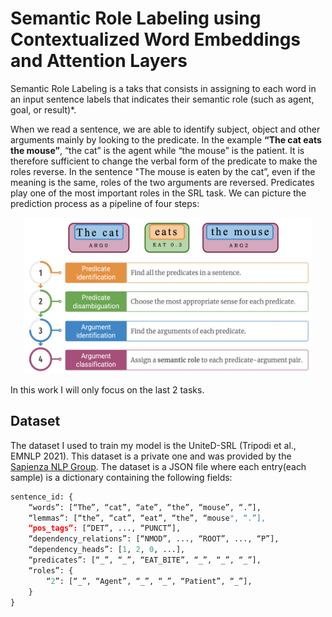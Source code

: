 
# Semantic Role Labeling using Contextualized Word Embeddings and Attention Layers

Semantic Role Labeling is a taks that consists in assigning to each word in an input sentence labels that indicates their semantic role (such as agent, goal, or result)*. 

When we read a sentence, we are able to identify subject, object and other arguments mainly by looking to the predicate. In the example **“The cat eats the mouse”**, “the cat” is the agent while “the mouse” is the patient. It is therefore sufficient to change the verbal form of the predicate to make the roles reverse. In the sentence  "The mouse is eaten by the cat”, even if the meaning is the same, roles of the two arguments are reversed. Predicates play one of the most important roles in the SRL task. We can picture the prediction process as a pipeline of four steps:

<p align="center">
  <img src="images/srl_pipeline.png" width="460" height="250">
</p>


In this work I will only focus on the last 2 tasks.

## Dataset
The dataset I used to train my model is the UniteD-SRL (Tripodi et al., EMNLP 2021). This dataset is a private one and was provided by the [Sapienza NLP Group](https://github.com/SapienzaNLP). The dataset is a JSON file where each entry(each sample) is a dictionary containing the following fields:

```python
sentence_id: {
    “words”: [“The”, “cat”, “ate”, “the”, “mouse”, “.”],
    “lemmas”: [“the”, “cat”, “eat”, “the”, “mouse", “.”],
    “pos_tags”: [“DET”, ..., “PUNCT”],
    “dependency_relations”: [“NMOD”, ..., “ROOT”, ..., “P”],
    “dependency_heads”: [1, 2, 0, ...],
    “predicates”: [“_”, “_”, “EAT_BITE”, “_”, “_”, “_”],
    “roles”: {
        “2”: [“_”, “Agent”, “_”, “_”, “Patient”, “_”],
    }
}
```

